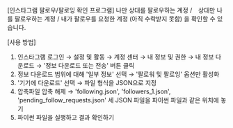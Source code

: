 [인스타그램 팔로우/팔로잉 확인 프로그램]
나만 상대를 팔로우하는 계정 /　상대만 나를 팔로우하는 계정 / 내가 팔로우를 요청한 계정 (아직 수락받지 못함)
을 확인할 수 있습니다.

[사용 방법]
1. 인스타그램 로그인 → 설정 및 활동 → 계정 센터 → 내 정보 및 권한 → 내 정보 다운로드 → '정보 다운로드 또는 전송' 버튼 클릭
2. 정보 다운로드 범위에 대해 '일부 정보' 선택 → '팔로워 및 팔로잉' 옵션만 활성화
3. '기기에 다운로드' 선택 → 파일 형식을 JSON으로 지정
4. 압축파일 압축 해제 → 'following.json', 'followers_1.json', 'pending_follow_requests.json' 세 JSON 파일을 파이썬 파일과 같은 위치에 놓기
5. 파이썬 파일을 실행하고 결과 확인하기
